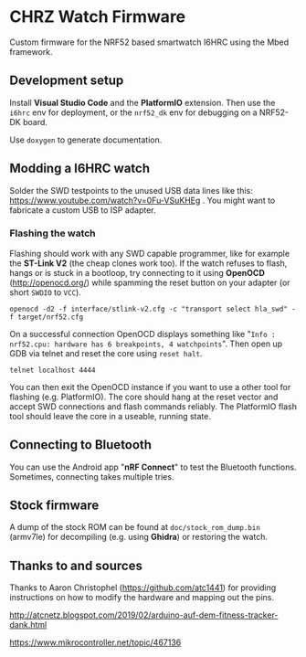 # CHRZ Watch Firmware

Custom firmware for the NRF52 based smartwatch I6HRC using the Mbed framework.

## Development setup

Install **Visual Studio Code** and the **PlatformIO** extension. Then use the `i6hrc` env for deployment, or the `nrf52_dk` env for debugging on a NRF52-DK board.

Use `doxygen` to generate documentation.

## Modding a I6HRC watch

Solder the SWD testpoints to the unused USB data lines like this: https://www.youtube.com/watch?v=0Fu-VSuKHEg . You might want to fabricate a custom USB to ISP adapter.

### Flashing the watch

Flashing should work with any SWD capable programmer, like for example the **ST-Link V2** (the cheap clones work too). If the watch refuses to flash, hangs or is stuck in a bootloop, try connecting to it using **OpenOCD** (http://openocd.org/) while spamming the reset button on your adapter (or short `SWDIO` to `VCC`). 

```
openocd -d2 -f interface/stlink-v2.cfg -c "transport select hla_swd" -f target/nrf52.cfg
```

On a successful connection OpenOCD displays something like "`Info : nrf52.cpu: hardware has 6 breakpoints, 4 watchpoints`". Then open up GDB via telnet and reset the core using `reset halt`.

```
telnet localhost 4444
```

You can then exit the OpenOCD instance if you want to use a other tool for flashing (e.g. PlatformIO). The core should hang at the reset vector and accept SWD connections and flash commands reliably. The PlatformIO flash tool should leave the core in a useable, running state.

## Connecting to Bluetooth

You can use the Android app "**nRF Connect**" to test the Bluetooth functions. Sometimes, connecting takes multiple tries.

## Stock firmware

A dump of the stock ROM can be found at `doc/stock_rom_dump.bin` (armv7le) for decompiling (e.g. using **Ghidra**) or restoring the watch.

## Thanks to and sources

Thanks to Aaron Christophel (https://github.com/atc1441) for providing instructions on how to modify the hardware and mapping out the pins.

http://atcnetz.blogspot.com/2019/02/arduino-auf-dem-fitness-tracker-dank.html

https://www.mikrocontroller.net/topic/467136